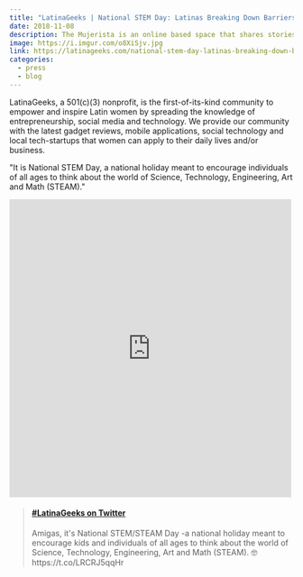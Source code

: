 ```yaml
---
title: "LatinaGeeks | National STEM Day: Latinas Breaking Down Barriers In Technology"
date: 2018-11-08
description: The Mujerista is an online based space that shares stories and experiences that impact, empower, and celebrate Latinas.
image: https://i.imgur.com/o8XiSjv.jpg
link: https://latinageeks.com/national-stem-day-latinas-breaking-down-barriers-in-technology/
categories:
  - press
  - blog
---
```


LatinaGeeks, a 501(c)(3) nonprofit, is the first-of-its-kind community to empower and inspire Latin women by spreading the knowledge of entrepreneurship, social media and technology. We provide our  community with the latest gadget reviews, mobile applications, social technology and local tech-startups that women can apply to their daily lives and/or business.

"It is National STEM Day, a national holiday meant to encourage individuals of all ages to think about the world of Science, Technology, Engineering, Art and Math (STEAM)."

<iframe src="https://www.facebook.com/plugins/post.php?href=https%3A%2F%2Fwww.facebook.com%2Flatinageeks%2Fposts%2F1458624940948661&width=500" width="500" height="529" style="border:none;overflow:hidden" scrolling="no" frameborder="0" allowTransparency="true" allow="encrypted-media"></iframe>

<blockquote class="embedly-card" data-card-controls="0"><h4><a href="https://twitter.com/LatinaGeeks/status/1060701398676004864">#LatinaGeeks on Twitter</a></h4><p>Amigas, it's National STEM/STEAM Day -a national holiday meant to encourage kids and individuals of all ages to think about the world of Science, Technology, Engineering, Art and Math (STEAM). 🤓 https://t.co/LRCRJ5qqHr</p></blockquote>
<script async src="//cdn.embedly.com/widgets/platform.js" charset="UTF-8"></script>